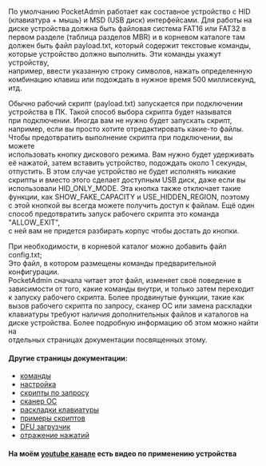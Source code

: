 По умолчанию PocketAdmin работает как составное устройство с HID  
(клавиатура + мышь) и MSD (USB диск) интерфейсами. Для работы на  
диске устройства должна быть файловая система FAT16 или FAT32 в  
первом разделе (таблица разделов MBR) и в корневом каталоге там  
должен быть файл payload.txt, который содержит текстовые команды,  
которые устройство должно выполнить. Эти команды укажут устройству,  
например, ввести указанную строку символов, нажать определенную  
комбинацию клавиш или подождать в нужное время 500 миллисекунд, итд.  
  
Обычно рабочий скрипт (payload.txt) запускается при подключении  
устройства в ПК. Такой способ выбора скрипта будет называтся  
при подключении. Иногда вам не нужно будет запускать скрипт,  
например, если вы просто хотите отредактировать какие-то файлы.  
Чтобы предотвратить выполнение скрипта при подключении, вы можете  
использовать кнопку дискового режима. Вам нужно будет удерживать  
её нажатой, затем вставить устройство, подождать около 1 секунды,  
отпустить. В этом случае устройство не будет исполнять никакие  
скрипты и вместо этого сделает доступным USB диск, даже если вы  
использовали HID\_ONLY\_MODE. Эта кнопка также отключает такие  
функции, как SHOW\_FAKE\_CAPACITY и USE\_HIDDEN\_REGION, поэтому  
с этой кнопкой вы всегда можете получить доступ к файлам. Ещё один  
способ предотвратить запуск рабочего скрипта это команда "ALLOW_EXIT",  
с ней вам не придется разбирать корпус чтобы достать до кнопки.  
  
При необходимости, в корневой каталог можно добавить файл config.txt;  
Это файл, в котором размещены команды предварительной конфигурации.  
PocketAdmin сначала читает этот файл, изменяет своё поведение в  
зависимости от того, какие команды внутри, и только затем переходит  
к запуску рабочего скрипта. Более продвинутые функции, такие как  
вызов рабочего скрипта по запросу, сканер ОС или замена раскладки  
клавиатуры требуют наличия дополнительных файлов и каталогов на  
диске устройства. Более подробную информацию об этом можно найти на  
отдельных страницах документации посвященных этому.  
  
#### Другие страницы документации:  
* [команды](https://github.com/krakrukra/PocketAdmin/blob/master/extra/wiki/rus/commands.md)  
* [настройка](https://github.com/krakrukra/PocketAdmin/blob/master/extra/wiki/rus/configuration.md)  
* [скрипты по запросу](https://github.com/krakrukra/PocketAdmin/blob/master/extra/wiki/rus/ondemand.md)  
* [сканер ОС](https://github.com/krakrukra/PocketAdmin/blob/master/extra/wiki/rus/fingerprinter.md)  
* [раскладки клавиатуры](https://github.com/krakrukra/PocketAdmin/blob/master/extra/wiki/rus/layouts.md)  
* [примеры скриптов](https://github.com/krakrukra/PocketAdmin/blob/master/extra/wiki/rus/examples.md)  
* [DFU загрузчик](https://github.com/krakrukra/PocketAdmin/blob/master/extra/wiki/rus/bootloader.md)  
* [отражение нажатий](https://github.com/krakrukra/PocketAdmin/blob/master/extra/wiki/rus/keyreflect.md)  
  
#### На моём [youtube канале](https://www.youtube.com/channel/UC8HZCV1vNmZvp7ci1vNmj7g) есть видео по применению устройства  
  